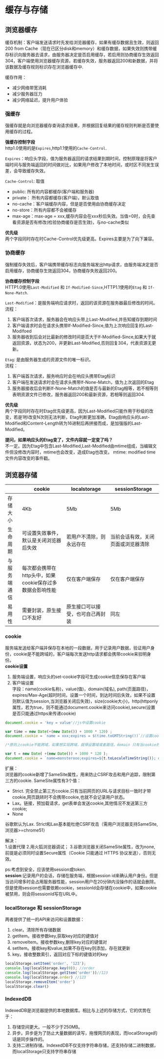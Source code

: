 # 缓存与存储
## 浏览器缓存  
缓存机制：客户端发送请求时先发给浏览器缓存，如果有缓存数据且生效，则返回200 from Cache（现在已区分disk和memory）和缓存数据，如果失效则携带缓存标识向服务器去请求，由服务器决定是否启用缓存，若启用则协商缓存生效返回304，客户端使用浏览器缓存资源，若缓存失效，服务器返回200和新数据，并将该数据及缓存规则标识存在浏览器缓存中.

缓存作用：
* 减少网络带宽消耗
* 减少服务器压力
* 减少网络延迟，提升用户体验  

### 强缓存
强缓存就是向浏览器缓存查询请求结果，并根据回复结果的缓存规则判断是否要使用缓存的过程。  

**强缓存控制字段**  
http1.0使用的是`Expires`,http1.1使用的`Cache-Control`.  

`Expires`：响应头字段，值为服务器返回的请求结果到期时间，控制原理是将客户端时间与服务端返回的时间做对比，如果用户修改了本地时间，或时区不同发生误差，会导致缓存失效。  

`Cache-Control`: 取值
* public: 所有的内容都缓存(客户端和服务器)
* private： 所有内容都缓存(客户端)，默认取值
* no-cache：客户端缓存内容，但是是否使用由协商缓存决定
* no-store：所有内容都不会被缓存
* max-age：max-age = xxx,缓存内容会在xxx秒后失效。当值=0时，会先查看资源是否有修改(检验协商缓存是否生效)，与no-cache类似

**优先级**  
两个字段同时存在时Cache-Control优先级更高。Expires主要是为了向下兼容。

### 协商缓存
强制缓存失效后，客户端携带缓存标志向服务端发出http请求，由服务端决定是否启用缓存，协商缓存生效返回304，协商缓存失败返回200。  

**协商缓存控制字段**  
HTTP1.0使用`Last-Modified` 和 `If-Modified-Since`,HTTP1.1使用的`Etag` 和 `If-None-Match`.  

`Last-Modified`：是服务端响应请求时，返回的该资源在服务器最后修改的时间。  
流程：
1. 客户端首次请求，服务器会在响应头带上Last-Modified,并告知缓存到期时间  
2. 客户端请求时会在请求头携带If-Modified-Since,值为上次响应回复的Last-Modifoed  
3. 服务器收到后会对比最新的修改时间是否大于If-Modified-Since,如果大于就返回资源，状态为200，并更新Last-Modified,否则回复304，代表资源无更新。

`Etag`: 是由服务器生成的资源文件的唯一标识。  
流程：
1. 客户端首次请求，服务响应时会在响应头携带Etag标识   
2. 客户端在发送请求时会在请求头携带If-None-Match，值为上次返回的Etag
3. 服务器接收后会判断If-None-Match的值是否与最新的Etag相等，若不相等则表明资源文件已修改，服务器返回200和最新资源，若相等则返回304.  

**优先级**  
两个字段同时存在时Etag优先级更高，因为Last-Modified只能作用于秒级的改变，若是1秒改变N次则无法判断，Etag判断更加准确，Etag由响应头的Last-Modified和Content-Length转为16进制后再拼接而成，是加强版的Last-Modified。  

**提问，如果响应头的Etag变了，文件内容就一定变了吗？**  
不一定。因为Etag中包含Last-Modified,Last-Modified由mtime组成，当编辑文件但没修改内容时，mtime也会改变，造成Etag也改变。
mtime: modified time 文件内容改变的事件戳。

## 浏览器存储  
|           | cookie |  localstorage  | sessionStorage |
|-----------|---------|----------------|---------------|
|存储大小    | 4Kb   | 5Mb            | 5Mb           |
|生命周期    |可设置失效事件，默认是关闭浏览器后失效|若用户不清除，则永远存在|当前会话有效，关闭页面或浏览器清除|
|与服务端通信|每次都会携带在http头中，如果cookie保存过多数据会影响性能|仅在客户端保存|仅在客户端保存|
|易用性      |需要封装，原生接口不友好|原生接口可以接受，也可自己再封装|同左|

### cookie 
服务端发送给客户端并保存在本地的一段数据，用于记录用户数据，验证用户身份，cookie是不能跨域的，客户端每次发送http请求都会携带cookie来验明身份。  
**cookie设置**  
1. 服务端设置，响应头的set-cookie字段可生成cookie信息保存在客户端  
2. 客户端设置  
字段：name(cookie名称)，value(值)，domain(域名), path(页面路径)，expires/Max-Age(超时时间，设置一个时间，到达时间后失效，如果不设置则默认值为session,当浏览器关闭后失效)，size(cookie大小)，http(httponly属性，若为true，则不能通过document.cookie来访问cookie),secure(设置是否只能通过https来传递cookie)
```js
document.cookie = 'key = value'//js中设置cookie

var time = new Date(+(new Date()) + 1000 * 120) ;
document.cookie = `name = xxx;expires = $(time.toGMTString())`//设置cookie过期时间expires,如果要删除cookie，就设置过去的时间

/*原则上cookie不能跨域，如果想实现跨域，就得设置域或者路径。domain 只有当cookie的domain和当前域名匹配时才能访问到cookie,当网址不止一个域名时，比如a.example.com和b.example.com如果想共享cookie,那么domain要设置成example.com，path路径要设置为/ */

var t = new Date( +(new Date()) + 1000 * 120 );
document.cookie = `name=monsterooo;expires=${t.toLocaleTimeString()}; domain=.example.com; path=/`;
```  
扩展：  
浏览器的cookie新增了SameSite属性，用来防止CSRF攻击和用户追踪，限制第三方的cookie.
SameSite属性有3个值： 
* Strict. 完全禁止第三方cookie.只有当前网页的URL与请求目标一致时才带cookie,网页跳转时不会携带cookie,也就不会记录用户状态。
* Lax。链接，预加载请求，get表单会发送cookie,其他情况不发送第三方cookie;
* None

谷歌默认为Lax.
Strict和Lax基本能杜绝CSRF攻击（需用户浏览器支持SameSite,浏览器>=chrome51）

解决：  
1.设置代理
2.用火狐浏览器调试；
3.谷歌浏览器关闭SameSite属性，改为none,前提是必须同时设置Secure属性（Cookie 只能通过 HTTPS 协议发送），否则无效。  

ps:考虑到安全，应该使用session或token.  
**session**:记录用户的会话，存储在服务端，根据session id来确认用户身份。但是当访问增多时会占用服务器性能，session用户在20分钟内没操作的话就会删除。但是使用session也需要依赖cookie，sessionId会存储在cookie中，如果cookie被禁用，则会将sessionId写在URL中。


### localStorage 和 sessionStorage
两者提供了统一的API来访问和设置数据：  
1. clear。清除所有存储数据  
2. getItem。接收参数key,获取key对应的键值对 
3. removeItem。接收参数key,删除key对应的键值对  
4. setItem。接收key和value,如果不存在key则添加，存在就更新   
5. key。接收整数索引，返回对应下标的键值对的key
```js
localStorage.setItem('order', '123');
console.log(localStorage.key(0)); //order
console.log(localStorage.getItem('order'))//123
console.log(localStorage.order) //123
localStorage.removeItem('order')
localStorage.clear()

```  

### IndexedDB  
IndexedDB是浏览器提供的本地数据库。相比与上述的存储方式，它的优势在于：  
1. 存储空间更大。一般不少于250MB。  
2. 异步。异步是为了防止大量数据的读写，拖慢网页的表现，而localStorage的话是同步操作的。  
3. 支持二进制存储。IndexedDB不仅支持字符串存储，还支持存储二进制数据，而localStorage只支持字符串存储
